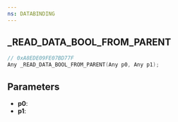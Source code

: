 ```yaml
---
ns: DATABINDING
---
```

## _READ_DATA_BOOL_FROM_PARENT

```c
// 0xA8EDE09FE07BD77F
Any _READ_DATA_BOOL_FROM_PARENT(Any p0, Any p1);
```

## Parameters
* **p0**:
* **p1**:
